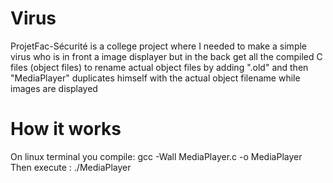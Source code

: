 # Virus
ProjetFac-Sécurité is a college project where I needed to make a simple virus who is in front a image displayer but in the back get all the compiled C files (object files)
to rename actual object files by adding ".old" and then "MediaPlayer" duplicates himself with the actual object filename while images are displayed



# How it works
  On linux terminal you compile:  gcc -Wall MediaPlayer.c -o MediaPlayer  
  Then execute                 :  ./MediaPlayer

